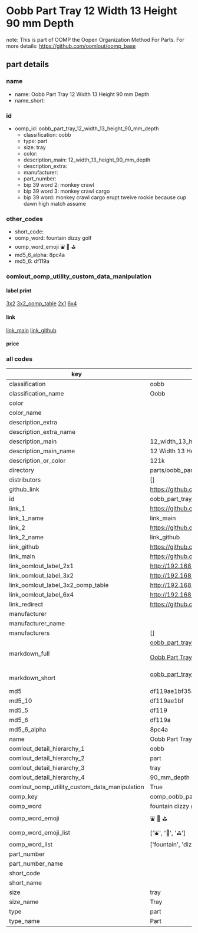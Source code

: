 # Oobb Part Tray 12 Width 13 Height 90 mm Depth  

note: This is part of OOMP the Oopen Organization Method For Parts. For more details: https://github.com/oomlout/oomp_base

##  part details
  







### name
* name: Oobb Part Tray 12 Width 13 Height 90 mm Depth
* name_short: 
### id
* oomp_id: oobb_part_tray_12_width_13_height_90_mm_depth
  * classification: oobb
  * type: part
  * size: tray
  * color: 
  * description_main: 12_width_13_height_90_mm_depth
  * description_extra: 
  * manufacturer: 
  * part_number: 
  * bip 39 word 2: monkey crawl
  * bip 39 word 3: monkey crawl cargo
  * bip 39 word: monkey crawl cargo erupt twelve rookie because cup dawn high match assume

### other_codes
* short_code: 
* oomp_word: fountain dizzy golf
* oomp_word_emoji :fountain: :dizzy: :golf:
* md5_6_alpha: 8pc4a
* md5_6: df119a






### oomlout_oomp_utility_custom_data_manipulation
#### label print
[3x2](http://192.168.1.245:1112/?label=oomp%208pc4a)
[3x2_oomp_table](http://192.168.1.108:1112/?label=oomp%208pc4a)
[2x1](http://192.168.1.242:1112/?label=oomp%208pc4a)
[6x4](http://192.168.1.55:1112/?label=oomp%208pc4a)    

#### link

[link_main](https://github.com/oomlout/oomlout_oomp_version_1_messy/tree/main/parts/oobb_part_tray_12_width_13_height_90_mm_depth) [link_github](https://github.com/oomlout/oomlout_oomp_version_1_messy/tree/main/parts/oobb_part_tray_12_width_13_height_90_mm_depth)                             

#### price







### all codes 
| key | value |  
| --- | --- |  
| classification | oobb |  
| classification_name | Oobb |  
| color |  |  
| color_name |  |  
| description_extra |  |  
| description_extra_name |  |  
| description_main | 12_width_13_height_90_mm_depth |  
| description_main_name | 12 Width 13 Height 90 mm Depth |  
| description_or_color | 121k |  
| directory | parts/oobb_part_tray_12_width_13_height_90_mm_depth |  
| distributors | [] |  
| github_link | https://github.com/oomlout/oomlout_oomp_part_src/tree/main/parts/oobb_part_tray_12_width_13_height_90_mm_depth |  
| id | oobb_part_tray_12_width_13_height_90_mm_depth |  
| link_1 | https://github.com/oomlout/oomlout_oomp_version_1_messy/tree/main/parts/oobb_part_tray_12_width_13_height_90_mm_depth |  
| link_1_name | link_main |  
| link_2 | https://github.com/oomlout/oomlout_oomp_version_1_messy/tree/main/parts/oobb_part_tray_12_width_13_height_90_mm_depth |  
| link_2_name | link_github |  
| link_github | https://github.com/oomlout/oomlout_oomp_version_1_messy/tree/main/parts/oobb_part_tray_12_width_13_height_90_mm_depth |  
| link_main | https://github.com/oomlout/oomlout_oomp_version_1_messy/tree/main/parts/oobb_part_tray_12_width_13_height_90_mm_depth |  
| link_oomlout_label_2x1 | http://192.168.1.242:1112/?label=oomp%208pc4a |  
| link_oomlout_label_3x2 | http://192.168.1.245:1112/?label=oomp%208pc4a |  
| link_oomlout_label_3x2_oomp_table | http://192.168.1.108:1112/?label=oomp%208pc4a |  
| link_oomlout_label_6x4 | http://192.168.1.55:1112/?label=oomp%208pc4a |  
| link_redirect | https://github.com/oomlout/oomlout_oomp_version_1_messy/tree/main/parts/oobb_part_tray_12_width_13_height_90_mm_depth |  
| manufacturer |  |  
| manufacturer_name |  |  
| manufacturers | [] |  
| markdown_full | [oobb_part_tray_12_width_13_height_90_mm_depth](none)<br>[](none)<br>[Oobb Part Tray 12 Width 13 Height 90 Mm Depth](none)<br><br> |  
| markdown_short | [oobb_part_tray_12_width_13_height_90_mm_depth](none)<br><br> |  
| md5 | df119ae1bf35a27aef7584ce454cac79 |  
| md5_10 | df119ae1bf |  
| md5_5 | df119 |  
| md5_6 | df119a |  
| md5_6_alpha | 8pc4a |  
| name | Oobb Part Tray 12 Width 13 Height 90 mm Depth |  
| oomlout_detail_hierarchy_1 | oobb |  
| oomlout_detail_hierarchy_2 | part |  
| oomlout_detail_hierarchy_3 | tray |  
| oomlout_detail_hierarchy_4 | 90_mm_depth |  
| oomlout_oomp_utility_custom_data_manipulation | True |  
| oomp_key | oomp_oobb_part_tray_12_width_13_height_90_mm_depth |  
| oomp_word | fountain dizzy golf |  
| oomp_word_emoji | :fountain: :dizzy: :golf: |  
| oomp_word_emoji_list | [':fountain:', ':dizzy:', ':golf:'] |  
| oomp_word_list | ['fountain', 'dizzy', 'golf'] |  
| part_number |  |  
| part_number_name |  |  
| short_code |  |  
| short_name |  |  
| size | tray |  
| size_name | Tray |  
| type | part |  
| type_name | Part |  

